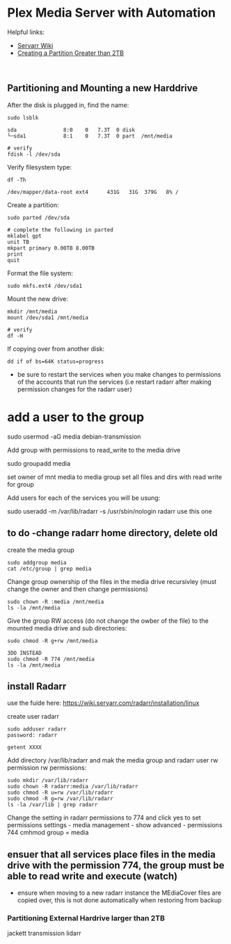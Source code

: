# Plex Media Server with Automation

Helpful links:
* [Servarr Wiki](https://wiki.servarr.com/)
* [Creating a Partition Greater than 2TB](https://www.cyberciti.biz/tips/fdisk-unable-to-create-partition-greater-2tb.html)

<br/>

## Partitioning and Mounting a new Harddrive

After the disk is plugged in, find the name:
```
sudo lsblk

sda               8:0    0   7.3T  0 disk
└─sda1            8:1    0   7.3T  0 part  /mnt/media

# verify
fdisk -l /dev/sda
```
Verify filesystem type:
```
df -Th

/dev/mapper/data-root ext4      431G   31G  379G   8% /
```
Create a partition:
```
sudo parted /dev/sda

# complete the following in parted
mklabel gpt
unit TB
mkpart primary 0.00TB 8.00TB
print
quit
```
Format the file system:
```
sudo mkfs.ext4 /dev/sda1
```
Mount the new drive:
```
mkdir /mnt/media
mount /dev/sda1 /mnt/media

# verify
df -H
```
If copying over from another disk:
```
dd if of bs=64K status=progress
```
* be sure to restart the services when you make changes to permissions of the accounts that run the services (i.e restart radarr after making permission changes for the radarr user)



# add a user to the group
sudo usermod -aG media debian-transmission

Add group with permissions to read_write to the media drive

sudo groupadd media

set owner of mnt media to media group 
set all files and dirs with read write for group

Add users for each of the services you will be usung:

sudo useradd -m /var/lib/radarr -s /usr/sbin/nologin radarr
use this one

to do 
-change radarr home directory, delete old
-

create the media group

```
sudo addgroup media
cat /etc/group | grep media
```
Change group ownership of the files in the media drive recursivley (must change the owner and then change permissions)
```
sudo chown -R :media /mnt/media
ls -la /mnt/media
```
Give the group RW access (do not change the owber of the file) to the mounted media drive and sub directories:
```
sudo chmod -R g+rw /mnt/media

3DO INSTEAD
sudo chmod -R 774 /mnt/media
ls -la /mnt/media
```

## install Radarr

use the fuide here: https://wiki.servarr.com/radarr/installation/linux

create user radarr 

```
sudo adduser radarr
password: radarr

getent XXXX
```
Add directory /var/lib/radarr and mak the media group and radarr user rw permission rw permissions:
```
sudo mkdir /var/lib/radarr
sudo chown -R radarr:media /var/lib/radarr
sudo chmod -R u=rw /var/lib/radarr
sudo chmod -R g=rw /var/lib/radarr
ls -la /var/lib | grep radarr
```
Change the setting in radarr permissions to 774 and click yes to set permissions 
settings - media management - show advanced - permissions
744
cmhmod group = media

## ensuer that all services place files in the media drive with the permission 774, the group must be able to read write and execute (watch)
- ensure when moving to a new radarr instance the MEdiaCover files are copied over, this is not done automatically when restoring from backup
### Partitioning External Hardrive larger than 2TB 


jackett 
transmission
lidarr
